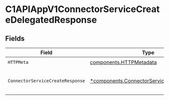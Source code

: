 # C1APIAppV1ConnectorServiceCreateDelegatedResponse


## Fields

| Field                                                                                                   | Type                                                                                                    | Required                                                                                                | Description                                                                                             |
| ------------------------------------------------------------------------------------------------------- | ------------------------------------------------------------------------------------------------------- | ------------------------------------------------------------------------------------------------------- | ------------------------------------------------------------------------------------------------------- |
| `HTTPMeta`                                                                                              | [components.HTTPMetadata](../../models/components/httpmetadata.md)                                      | :heavy_check_mark:                                                                                      | N/A                                                                                                     |
| `ConnectorServiceCreateResponse`                                                                        | [*components.ConnectorServiceCreateResponse](../../models/components/connectorservicecreateresponse.md) | :heavy_minus_sign:                                                                                      | The ConnectorServiceCreateResponse is the response returned from creating a connector.                  |